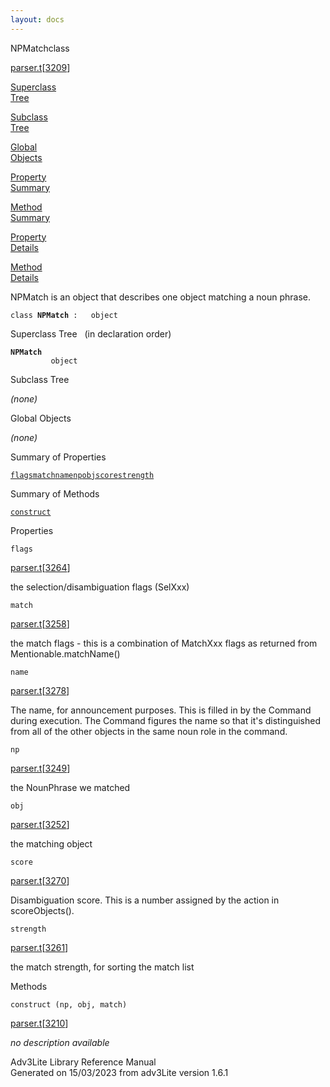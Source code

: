 ```yaml
---
layout: docs
---
```

<span class="title">NPMatch</span><span class="type">class</span>

[parser.t](../file/parser.t.html)\[[3209](../source/parser.t.html#3209)\]

[Superclass  
Tree](#_SuperClassTree_)

[Subclass  
Tree](#_SubClassTree_)

[Global  
Objects](#_ObjectSummary_)

[Property  
Summary](#_PropSummary_)

[Method  
Summary](#_MethodSummary_)

[Property  
Details](#_Properties_)

[Method  
Details](#_Methods_)



NPMatch is an object that describes one object matching a noun phrase.

`class `**`NPMatch`**` :   object`



<span id="_SuperClassTree_"></span>



<span class="hdln">Superclass Tree</span>   (in declaration order)



**`NPMatch`**  
`         object`  
<span id="_SubClassTree_"></span>



<span class="hdln">Subclass Tree</span>  



*(none)* <span id="_ObjectSummary_"></span>



<span class="hdln">Global Objects</span>  



*(none)* <span id="_PropSummary_"></span>



<span class="hdln">Summary of Properties</span>  



[`flags`](#flags)[`match`](#match)[`name`](#name)[`np`](#np)[`obj`](#obj)[`score`](#score)[`strength`](#strength)

<span id="_MethodSummary_"></span>



<span class="hdln">Summary of Methods</span>  



[`construct`](#construct)

<span id="_Properties_"></span>



<span class="hdln">Properties</span>  



<span id="flags"></span>

`flags`

[parser.t](../file/parser.t.html)\[[3264](../source/parser.t.html#3264)\]



the selection/disambiguation flags (SelXxx)



<span id="match"></span>

`match`

[parser.t](../file/parser.t.html)\[[3258](../source/parser.t.html#3258)\]



the match flags - this is a combination of MatchXxx flags as returned
from Mentionable.matchName()



<span id="name"></span>

`name`

[parser.t](../file/parser.t.html)\[[3278](../source/parser.t.html#3278)\]



The name, for announcement purposes. This is filled in by the Command
during execution. The Command figures the name so that it's
distinguished from all of the other objects in the same noun role in the
command.



<span id="np"></span>

`np`

[parser.t](../file/parser.t.html)\[[3249](../source/parser.t.html#3249)\]



the NounPhrase we matched



<span id="obj"></span>

`obj`

[parser.t](../file/parser.t.html)\[[3252](../source/parser.t.html#3252)\]



the matching object



<span id="score"></span>

`score`

[parser.t](../file/parser.t.html)\[[3270](../source/parser.t.html#3270)\]



Disambiguation score. This is a number assigned by the action in
scoreObjects().



<span id="strength"></span>

`strength`

[parser.t](../file/parser.t.html)\[[3261](../source/parser.t.html#3261)\]



the match strength, for sorting the match list



<span id="_Methods_"></span>



<span class="hdln">Methods</span>  



<span id="construct"></span>

`construct (np, obj, match)`

[parser.t](../file/parser.t.html)\[[3210](../source/parser.t.html#3210)\]



*no description available*





Adv3Lite Library Reference Manual  
Generated on 15/03/2023 from adv3Lite version 1.6.1


